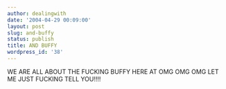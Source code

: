 ```yaml
---
author: dealingwith
date: '2004-04-29 00:09:00'
layout: post
slug: and-buffy
status: publish
title: AND BUFFY
wordpress_id: '38'
---
```


WE ARE ALL ABOUT THE FUCKING BUFFY HERE AT OMG OMG OMG LET ME JUST FUCKING
TELL YOU!!!!

